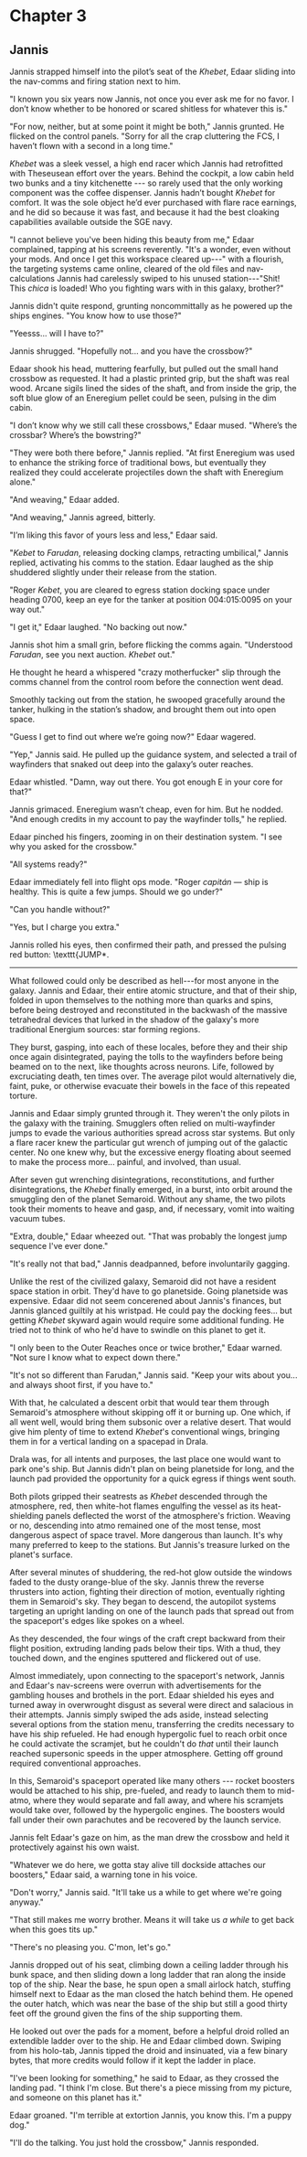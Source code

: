 # Chapter 3

## Jannis

Jannis strapped himself into the pilot’s seat of the *Khebet*, Edaar sliding into the nav-comms and firing station next to him. 

"I known you six years now Jannis, not once you ever ask me for no favor. I don’t know whether to be honored or scared shitless for whatever this is."

"For now, neither, but at some point it might be both," Jannis grunted. He flicked on the control panels. "Sorry for all the crap cluttering the FCS, I haven’t flown with a second in a long time."

*Khebet* was a sleek vessel, a high end racer which Jannis had retrofitted with Theseusean effort over the years. Behind the cockpit, a low cabin held two bunks and a tiny kitchenette --- so rarely used that the only working component was the coffee dispenser. Jannis hadn’t bought *Khebet* for comfort. It was the sole object he’d ever purchased with flare race earnings, and he did so because it was fast, and because it had the best cloaking capabilities available outside the SGE navy. 

"I cannot believe you've been hiding this beauty from me," Edaar complained, tapping at his screens reverently. "It's a wonder, even without your mods. And once I get this workspace cleared up---" with a flourish, the targeting systems came online, cleared of the old files and nav-calculations Jannis had carelessly swiped to his unused station---"Shit! This *chica* is loaded! Who you fighting wars with in this galaxy, brother?"

Jannis didn't quite respond, grunting noncommittally as he powered up the ships engines. "You know how to use those?"

"Yeesss… will I have to?"

Jannis shrugged. "Hopefully not... and you have the crossbow?"

Edaar shook his head, muttering fearfully, but pulled out the small hand crossbow as requested. It had a plastic printed grip, but the shaft was real wood. Arcane sigils lined the sides of the shaft, and from inside the grip, the soft blue glow of an Eneregium pellet could be seen, pulsing in the dim cabin. 

"I don’t know why we still call these crossbows," Edaar mused. "Where’s the crossbar? Where’s the bowstring?"

"They were both there before," Jannis replied. "At first Eneregium was used to enhance the striking force of traditional bows, but eventually they realized they could accelerate projectiles down the shaft with Eneregium alone." 

"And weaving," Edaar added. 

"And weaving," Jannis agreed, bitterly. 

"I’m liking this favor of yours less and less," Edaar said.

"*Kebet* to *Farudan*, releasing docking clamps, retracting umbilical," Jannis replied, activating his comms to the station. Edaar laughed as the ship shuddered slightly under their release from the station. 

"Roger *Kebet*, you are cleared to egress station docking space under heading 0700, keep an eye for the tanker at position 004:015:0095 on your way out."

"I get it," Edaar laughed. "No backing out now."

Jannis shot him a small grin, before flicking the comms again. "Understood *Farudan*, see you next auction. *Khebet* out."

He thought he heard a whispered "crazy motherfucker" slip through the comms channel from the control room before the connection went dead. 

Smoothly tacking out from the station, he swooped gracefully around the tanker, hulking in the station’s shadow, and brought them out into open space. 

"Guess I get to find out where we’re going now?" Edaar wagered.

"Yep," Jannis said. He pulled up the guidance system, and selected a trail of wayfinders that snaked out deep into the galaxy’s outer reaches. 

Edaar whistled.  "Damn, way out there. You got enough E in your core for that?"

Jannis grimaced. Eneregium wasn’t cheap, even for him. But he nodded. "And enough credits in my account to pay the wayfinder tolls," he replied. 

Edaar pinched his fingers, zooming in on their destination system. "I see why you asked for the crossbow."

"All systems ready?"

Edaar immediately fell into flight ops mode. "Roger *capitán* — ship is healthy. This is quite a few jumps. Should we go under?"

"Can you handle without?"

"Yes, but I charge you extra."

Jannis rolled his eyes, then confirmed their path, and pressed the pulsing red button: \texttt{JUMP*. 

-----

What followed could only be described as hell---for most anyone in the galaxy. Jannis and Edaar, their entire atomic structure, and that of their ship, folded in upon themselves to the nothing more than quarks and spins, before being destroyed and  reconstituted in the backwash of the massive tetrahedral devices that lurked in the shadow of the galaxy's more traditional Energium sources: star forming regions. 

They burst, gasping, into each of these locales, before they and their ship once again disintegrated, paying the tolls to the wayfinders before being beamed on to the next, like thoughts across neurons. Life, followed by excruciating death, ten times over. The average pilot would alternatively die, faint, puke, or otherwise evacuate their bowels in the face of this repeated torture. 

Jannis and Edaar simply grunted through it. They weren't the only pilots in the galaxy with the training. Smugglers often relied on multi-wayfinder jumps to evade the various authorities spread across star systems. But only a flare racer knew the particular gut wrench of jumping out of the galactic center. No one knew why, but the excessive energy floating about seemed to make the process more... painful, and involved, than usual. 

After seven gut wrenching disintegrations, reconstitutions, and further disintegrations, the *Khebet* finally emerged, in a burst, into orbit around the smuggling den of the planet Semaroid. Without any shame, the two pilots took their moments to heave and gasp, and, if necessary, vomit into waiting vacuum tubes. 

"Extra, double," Edaar wheezed out. "That was probably the longest jump sequence I've ever done."

"It's really not that bad," Jannis deadpanned, before involuntarily gagging. 

Unlike the rest of the civilized galaxy, Semaroid did not have a resident space station in orbit. They'd have to go planetside. Going planetside was expensive. Edaar did not seem concerened about Jannis's finances, but Jannis glanced guiltily at his wristpad. He could pay the docking fees... but getting *Khebet* skyward again would require some additional funding. He tried not to think of who he'd have to swindle on this planet to get it. 

"I only been to the Outer Reaches once or twice brother," Edaar warned. "Not sure I know what to expect down there." 

"It's not so different than Farudan," Jannis said. "Keep your wits about you... and always shoot first, if you have to." 

With that, he calculated a descent orbit that would tear them through Semaroid's atmosphere without skipping off it or burning up. One which, if all went well, would bring them subsonic over a relative desert. That would give him plenty of time to extend *Khebet*'s conventional wings, bringing them in for a vertical landing on a spacepad in Drala. 

Drala was, for all intents and purposes, the last place one would want to park one's ship. But Jannis didn't plan on being planetside for long, and the launch pad provided the opportunity for a quick egress if things went south.

Both pilots gripped their seatrests as *Khebet* descended through the atmosphere, red, then white-hot flames engulfing the vessel as its heat-shielding panels deflected the worst of the atmosphere's friction. Weaving or no, descending into atmo remained one of the most tense, most dangerous aspect of space travel. More dangerous than launch. It's why many preferred to keep to the stations. But Jannis's treasure lurked on the planet's surface. 

After several minutes of shuddering, the red-hot glow outside the windows faded to the dusty orange-blue of the sky. Jannis threw the reverse thrusters into action, fighting their direction of motion, eventually righting them in Semaroid's sky. They began to descend, the autopilot systems targeting an upright landing on one of the launch pads that spread out from the spaceport's edges like spokes on a wheel. 

As they descended, the four wings of the craft crept backward from their flight position, extruding landing pads below their tips. With a thud, they touched down, and the engines sputtered and flickered out of use. 

Almost immediately, upon connecting to the spaceport's network, Jannis and Edaar's nav-screens were overrun with advertisements for the gambling houses and brothels in the port. Edaar shielded his eyes and turned away in overwrought disgust as several were direct and salacious in their attempts. Jannis simply swiped the ads aside, instead selecting several options from the station menu, transferring the credits necessary to have his ship refueled. He had enough hypergolic fuel to reach orbit once he could activate the scramjet, but he couldn't do *that* until their launch reached supersonic speeds in the upper atmosphere. Getting off ground required conventional approaches. 

In this, Semaroid's spaceport operated like many others --- rocket boosters would be attached to his ship, pre-fueled, and ready to launch them to mid-atmo, where they would separate and fall away, and where his scramjets would take over, followed by the hypergolic engines. The boosters would fall under their own parachutes and be recovered by the launch service.

Jannis felt Edaar's gaze on him, as the man drew the crossbow and held it protectively against his own waist. 

"Whatever we do here, we gotta stay alive till dockside attaches our boosters," Edaar said, a warning tone in his voice. 

"Don't worry," Jannis said. "It'll take us a while to get where we're going anyway." 

"That still makes me worry brother. Means it will take us *a while* to get back when this goes tits up." 

"There's no pleasing you. C'mon, let's go." 

Jannis dropped out of his seat, climbing down a ceiling ladder through his bunk space, and then sliding down a long ladder that ran along the inside top of the ship. Near the base, he spun open a small airlock hatch, stuffing himself next to Edaar as the man closed the hatch behind them. He opened the outer hatch, which was near the base of the ship but still a good thirty feet off the ground given the fins of the ship supporting them.

He looked out over the pads for a moment, before a helpful droid rolled an extendible ladder over to the ship. He and Edaar climbed down. Swiping from his holo-tab, Jannis tipped the droid and insinuated, via a few binary bytes, that more credits would follow if it kept the ladder in place. 

"I've been looking for something," he said to Edaar, as they crossed the landing pad. "I think I'm close. But there's a piece missing from my picture, and someone on this planet has it." 

Edaar groaned. "I'm terrible at extortion Jannis, you know this. I'm a puppy dog." 

"I'll do the talking. You just hold the crossbow," Jannis responded.
